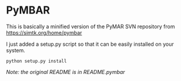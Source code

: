 PyMBAR
======

This is basically a minified version of the PyMAR SVN repository from https://simtk.org/home/pymbar

I just added a setup.py script so that it can be easily installed on your system.

    python setup.py install


*Note: the original README is in README.pymbar*

